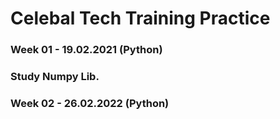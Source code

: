 # Celebal Tech Training Practice


### Week 01 - 19.02.2021 (Python)
### Study Numpy Lib.
### Week 02 - 26.02.2022 (Python)
